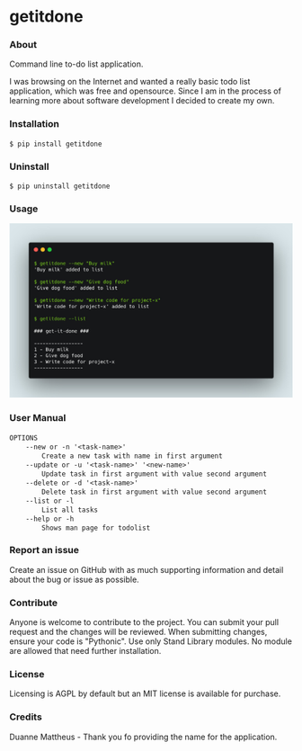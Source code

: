# getitdone

### About
Command line to-do list application.

I was browsing on the Internet and wanted a really basic todo list application, which was free and opensource. Since I am in the process of learning more about software development I decided to create my own.


### Installation
```
$ pip install getitdone
```

### Uninstall
```
$ pip uninstall getitdone
```

### Usage
![](https://github.com/ryanleonbutler/getitdone/blob/master/images/image1.jpg?raw=true)



### User Manual
    OPTIONS
        --new or -n '<task-name>'
            Create a new task with name in first argument
        --update or -u '<task-name>' '<new-name>'
            Update task in first argument with value second argument
        --delete or -d '<task-name>'
            Delete task in first argument with value second argument
        --list or -l
            List all tasks
        --help or -h
            Shows man page for todolist

### Report an issue
Create an issue on GitHub with as much supporting information and detail about the bug or issue as possible.

### Contribute
Anyone is welcome to contribute to the project. You can submit your pull request and the changes will be reviewed. When submitting changes, ensure your code is "Pythonic". Use only Stand Library modules. No module are allowed that need further installation.

### License
Licensing is AGPL by default but an MIT license is available for purchase.

### Credits
Duanne Mattheus - Thank you fo providing the name for the application.